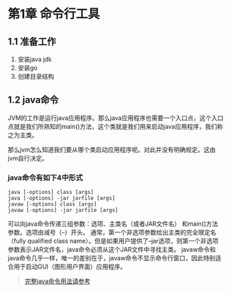 # 第1章 命令行工具

## 1.1 准备工作
1. 安装java jdk
2. 安装go
3. 创建目录结构

## 1.2 java命令
JVM的工作是运行java应用程序。那么java应用程序也需要一个入口点，这个入口点就是我们所熟知的main()方法，这个类就是我们用来启动java应用程序，我们称之为主类。

那么jvm怎么知道我们要从哪个类启动应用程序呢。对此并没有明确规定。这由jvm自行决定。

### java命令有如下4中形式
```
java [-options] class [args]
java [-options] -jar jarfile [args]
javaw [-options] class [args]
javaw [-options] -jar jarfile [args]
```
可以向java命令传递三组参数：选项、主类名（或者JAR文件名） 和main()方法参数。选项由减号（–）开头。
通常，第一个非选项参数给出主类的完全限定名（fully qualified class name）。但是如果用户提供了–jar选项，则第一个非选项参数表示JAR文件名，java命令必须从这个JAR文件中寻找主类。
javaw命令和java命令几乎一样，唯一的差别在于，javaw命令不显示命令行窗口，因此特别适合用于启动GUI（图形用户界面）应用程序。

>[完整java命令用法请参考](http://docs.oracle.com/javase/8/docs/technotes/tools/windows/java.html)